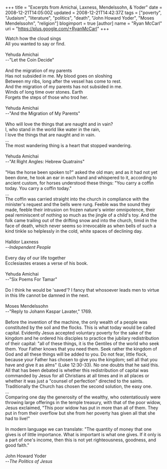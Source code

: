 +++
title = "Excerpts from Amichai, Laxness, Mendelssohn, & Yoder"
date = 2008-12-21T14:05:00Z
updated = 2008-12-21T14:42:37Z
tags = ["poverty", "Judaism", "literature", "politics", "death", "John Howard Yoder", "Moses Mendelssohn", "religion"]
blogimport = true
[author]
	name = "Ryan McCarl"
	uri = "https://plus.google.com/+RyanMcCarl"
+++

Watch how the cloud sings<br />All you wanted to say or find.<br /><br />Yehuda Amichai<br />  --"Let the Coin Decide"<br /><br />And the migration of my parents<br />Has not subsided in me.  My blood goes on sloshing<br />Between my ribs, long after the vessel has come to rest.<br />And the migration of my parents has not subsided in me.<br />Winds of long time over stones.  Earth<br />Forgets the steps of those who trod her.<br /><br />Yehuda Amichai<br />  --"And the Migration of My Parents"<br /><br />Who will love the things that are naught and in vain?<br />I, who stand in the world like water in the rain,<br />I love the things that are naught and in vain.<br />...<br />The most wandering thing is a heart that stopped wandering.<br /><br />Yehuda Amichai<br />  --"At Right Angles: Hebrew Quatrains"<br /><br />"Has the horse been spoken to?" asked the old man; and as it had not yet been done, he took an ear in each hand and whispered to it, according to ancient custom, for horses understood these things:  "You carry a coffin today.  You carry a coffin today."<br />...<br />The coffin was carried straight into the church in compliance with the minister's request and the bells were rung.  Feeble was the sound they made, feeble their intrusion on frozen nature's winter omnipotence, their peal reminiscent of nothing so much as the jingle of a child's toy.  And the folk came trailing out of the drifting snow and into the church, timid in the face of death, which never seems so irrevocable as when bells of such a kind tinkle so helplessly in the cold, white spaces of declining day.<br /><br />Halldor Laxness<br />  --<em>Independent People</em><br /><br />Every day of our life together<br />Ecclesiastes erases a verse of his book.<br /><br />Yehuda Amichai<br />  --"Six Poems For Tamar"<br /><br />Do I think he would be 'saved'?  I fancy that whosoever leads men to virtue in this life cannot be damned in the next.<br /><br />Moses Mendelssohn<br />  --"Reply to Johann Kaspar Lavater," 1769.<br /><br />Before the invention of the machine, the only wealth of a people was constituted by the soil and the flocks.  This is what today would be called capital.  Evidently Jesus accepted voluntary poverty for the sake of the kingdom and he ordered his disciples to practice the jubilary redistribution of their capital: "all of these things, it is the Gentiles of the world who seek them.  Your Father knows that you need them.  Seek rather the kingdom of God and all these things will be added to you.  Do not fear, little flock, because your Father has chosen to give you the kingdom; sell all that you have and give it as alms" (Luke 12:30-33).  No one doubts that he said this.  All that has been debated is whether this redistribution of capital was commanded by Jesus for all Christians at all times and in all places or whether it was just a "counsel of perfection" directed to the saints.  Traditionally the Church has chosen the second solution, the easy one.<br />...<br />Comparing one day the generosity of the wealthy, who ostentatiously were throwing large offerings in the temple treasury, with that of the poor widow, Jesus exclaimed, "This poor widow has put in more than all of them.  They put in from their overflow but she from her poverty has given all that she had to live!"<br /><br />In modern language we can translate: "The quantity of money that one gives is of little importance.  What is important is what one gives.   If it only is a part of one's income, then this is not yet righteousness, goodness, and good faith."<br /><br />John Howard Yoder<br />  --<em>The Politics of Jesus</em>
